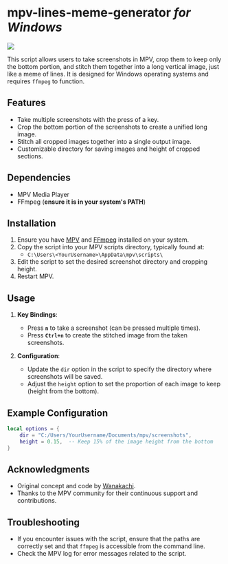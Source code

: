 # mpv-lines-meme-generator *for Windows*

![](example.png)

This script allows users to take screenshots in MPV, crop them to keep only the bottom portion, and stitch them together into a long vertical image, just like a meme of lines. It is designed for Windows operating systems and requires `ffmpeg` to function.

## Features

- Take multiple screenshots with the press of a key.
- Crop the bottom portion of the screenshots to create a unified long image.
- Stitch all cropped images together into a single output image.
- Customizable directory for saving images and height of cropped sections.

## Dependencies

- MPV Media Player
- FFmpeg (**ensure it is in your system's PATH**)

## Installation

1. Ensure you have [MPV](https://mpv.io/) and [FFmpeg](https://ffmpeg.org/) installed on your system.
2. Copy the script into your MPV scripts directory, typically found at:
   - `C:\Users\<YourUsername>\AppData\mpv\scripts\`
3. Edit the script to set the desired screenshot directory and cropping height.
4. Restart MPV.

## Usage

1. **Key Bindings**:
   - Press **`n`** to take a screenshot (can be pressed multiple times).
   - Press **`Ctrl+n`** to create the stitched image from the taken screenshots.

2. **Configuration**:
   - Update the `dir` option in the script to specify the directory where screenshots will be saved.
   - Adjust the `height` option to set the proportion of each image to keep (height from the bottom).

## Example Configuration

```lua
local options = {
    dir = "C:/Users/YourUsername/Documents/mpv/screenshots",
    height = 0.15,  -- Keep 15% of the image height from the bottom
}
```

## Acknowledgments

- Original concept and code by [Wanakachi](https://github.com/WatanabeChika).
- Thanks to the MPV community for their continuous support and contributions.

## Troubleshooting

- If you encounter issues with the script, ensure that the paths are correctly set and that `ffmpeg` is accessible from the command line.
- Check the MPV log for error messages related to the script.

